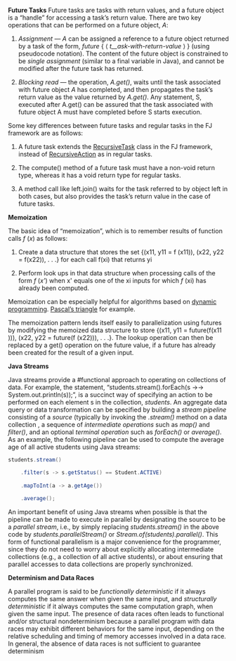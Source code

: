 **Future Tasks**
Future tasks are tasks with return values, and a future object is a “handle” for accessing a task’s return value. There are two key operations that can be performed on a future object, _A_:

1. _Assignment_ — _A_ can be assigned a reference to a future object returned by a task of the form, _future_ { ⟨ _t__ask-with-return-value_ ⟩ } (using pseudocode notation). The content of the future object is constrained to be _single assignment_ (similar to a final variable in Java), and cannot be modified after the future task has returned.
    
2. _Blocking read_ — the operation, _A.get()_, waits until the task associated with future object _A_ has completed, and then propagates the task’s return value as the value returned by _A.get()_. Any statement, S, executed after A.get() can be assured that the task associated with future object A must have completed before S starts execution.

Some key differences between future tasks and regular tasks in the FJ framework are as follows:

1. A future task extends the [RecursiveTask](https://docs.oracle.com/javase/8/docs/api/java/util/concurrent/RecursiveTask.html) class in the FJ framework, instead of [RecursiveAction](https://docs.oracle.com/javase/8/docs/api/java/util/concurrent/RecursiveAction.html) as in regular tasks.

2. The compute() method of a future task must have a non-void return type, whereas it has a void return type for regular tasks.

3. A method call like left.join() waits for the task referred to by object left in both cases, but also provides the task’s return value in the case of future tasks.


**Memoization**

The basic idea of “memoization”, which is to remember results of function calls _f_ (_x_) as follows:

1. Create a data structure that stores the set {(x11​, y11​ = f (x11​)), (x22​, y22​ = f(x22​)), . . .} for each call f(xi) that returns yi
    
2. Perform look ups in that data structure when processing calls of the form _f_ (_x'_) when x' equals one of the xi ​inputs for which _f_ (xi​) has already been computed.
    

Memoization can be especially helpful for algorithms based on [dynamic programming](https://en.wikipedia.org/wiki/Dynamic_programming). [Pascal’s triangle](https://en.wikipedia.org/wiki/Pascal%27s_triangle) for example.

The memoization pattern lends itself easily to parallelization using futures by modifying the memoized data structure to store {(x11​, y11​ = future(f(x11​))), (x22​, y22​ = future(f (x22​))), . . .}. The lookup operation can then be replaced by a get() operation on the future value, if a future has already been created for the result of a given input.


**Java Streams**

Java streams provide a #functional approach to operating on collections of data. 
For example, the statement, “students.stream().forEach(s →→ System.out.println(s));”, is a succinct way of specifying an action to be performed on each element s in the collection, _students_. An aggregate data query or data transformation can be specified by building a _stream pipeline_ consisting of a _source_ (typically by invoking the _.stream()_ method on a data collection , a sequence of _intermediate operations_ such as _map()_ and _filter()_, and an optional _terminal operation_ such as _forEach()_ or _average()_. As an example, the following pipeline can be used to compute the average age of all active students using Java streams:

```java
students.stream()

	.filter(s -> s.getStatus() == Student.ACTIVE)
	
	.mapToInt(a -> a.getAge())
	
	.average();
```

An important benefit of using Java streams when possible is that the pipeline can be made to execute in parallel by designating the source to be a _parallel stream_, i.e., by simply replacing _students.stream()_ in the above code by _students.parallelStream()_ or _Stream.of(students).parallel()_. This form of functional parallelism is a major convenience for the programmer, since they do not need to worry about explicitly allocating intermediate collections (e.g., a collection of all active students), or about ensuring that parallel accesses to data collections are properly synchronized.


**Determinism and Data Races**

A parallel program is said to be _functionally deterministic_ if it always computes the same answer when given the same input, and _structurally deterministic_ if it always computes the same computation graph, when given the same input. The presence of data races often leads to functional and/or structural nondeterminism because a parallel program with data races may exhibit different behaviors for the same input, depending on the relative scheduling and timing of memory accesses involved in a data race. In general, the absence of data races is not sufficient to guarantee determinism